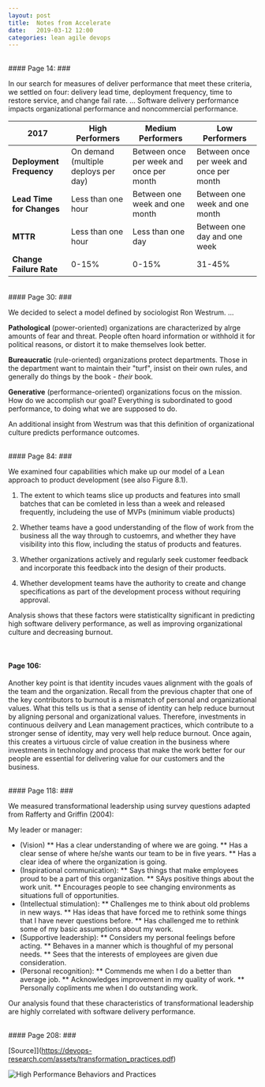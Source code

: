 ```yaml
---
layout: post
title:  Notes from Accelerate
date:   2019-03-12 12:00
categories: lean agile devops
---
```


<br>
#### Page 14: ###

In our search for measures of deliver performance that meet these criteria, we settled on four: delivery lead time, deployment frequency, time to restore service, and change fail rate. ... Software delivery performance impacts organizational performance and noncommercial performance.

<table class="table">
	<thead>
		<th>2017</th>
		<th>High Performers</th>
		<th>Medium Performers</th>
		<th>Low Performers</th>
	</thead>
	<tr>
		<td>
			<strong>Deployment Frequency</strong>
		</td>
		<td>
			On demand (multiple deploys per day)
		</td>
		<td>
			Between once per week and once per month
		</td>
		<td>
		  Between once per week and once per month
		</td>
	</tr>
	<tr>
		<td>
			<strong>Lead Time for Changes</strong>
		</td>
		<td>
			Less than one hour
		</td>
		<td>
			Between one week and one month
		</td>
		<td>
		  Between one week and one month
		</td>
	</tr>
	<tr>
		<td>
			<strong>MTTR</strong>
		</td>
		<td>
			Less than one hour
		</td>
		<td>
			Less than one day
		</td>
		<td>
		  Between one day and one week
		</td>
	</tr>
	<tr>
		<td>
			<strong>Change Failure Rate</strong>
		</td>
		<td>
			0-15%
		</td>
		<td>
			0-15%
		</td>
		<td>
		  31-45%
		</td>
	</tr>
</table>

<br>
#### Page 30: ###

We decided to select a model defined by sociologist Ron Westrum. ...

**Pathological** (power-oriented) organizations are characterized by alrge amounts of fear and threat. People often hoard information or withhold it for political reasons, or distort it to make themselves look better.

**Bureaucratic** (rule-oriented) organizations protect departments. Those in the department want to maintain their "turf", insist on their own rules, and generally do things by the book - _their_ book.

**Generative** (performance-oriented) organizations focus on the mission. How do we accomplish our goal? Everything is subordinated to good performance, to doing what we are supposed to do. 

An additional insight from Westrum was that this definition of organizational culture predicts performance outcomes. 

<br>
#### Page 84: ###

We examined four capabilities which make up our model of a Lean approach to product development (see also Figure 8.1).

1. The extent to which teams slice up products and features into small batches that can be comleted in less than a week and released frequently, includeing the use of MVPs (minimum viable products)

1. Whether teams have a good understanding of the flow of work from the business all the way through to custoemrs, and whether they have visibility into this flow, including the status of products and features.

1. Whether organizations actively and regularly seek customer feedback and incorporate this feedback into the design of their products.

1. Whether development teams have the authority to create and change specifications as part of the development process without requiring approval.

Analysis shows that these factors were statisticallty significant in predicting high software delivery performance, as well as improving organizational culture and decreasing burnout.

<br>

#### Page 106: ###

Another key point is that identity incudes vaues alignment with the goals of the team and the organization. Recall from the previous chapter that one of the key contributors to burnout is a mismatch of personal and organizational values. What this tells us is that a sense of identity can help reduce burnout by aligning personal and organizational values. Therefore, investments in continuous deilvery and Lean management practices, which contribute to a stronger sense of identity, may very well help reduce burnout. Once again, this creates a virtuous circle of value creation in the business where investments in technology and process that make the work better for our people are essential for delivering value for our customers and the business.

<br>
#### Page 118: ###

We measured transformational leadership using survey questions adapted from Rafferty and Griffin (2004):

My leader or manager:
* (Vision)
** Has a clear understanding of where we are going.
** Has a clear sense of where he/she wants our team to be in five years.
** Has a clear idea of where the organization is going.
* (Inspirational communication):
** Says things that make employees proud to be a part of this organization.
** SAys positive things about the work unit.
** Encourages people to see changing environments as situations full of opportunities.
* (Intellectual stimulation):
** Challenges me to think about old problems in new ways.
** Has ideas that have forced me to rethink some things that I have never questions before.
** Has challenged me to rethink some of my basic assumptions about my work.
* (Supportive leadership):
** Considers my personal feelings before acting.
** Behaves in a manner which is thoughful of my personal needs.
** Sees that the interests of employees are given due consideration.
* (Personal recognition):
** Commends me when I do a better than average job.
** Acknowledges improvement in my quality of work.
** Personally copliments me when I do outstanding work.

Our analysis found that these characteristics of transformational leadership are highly correlated with software delivery performance.

<br>
#### Page 208: ###

[Source]](https://devops-research.com/assets/transformation_practices.pdf)

<img class="img img-thumbnail img-responsive" src="{{site.baseurl}}/assets/high-perf.png" alt="High Performance Behaviors and Practices">
